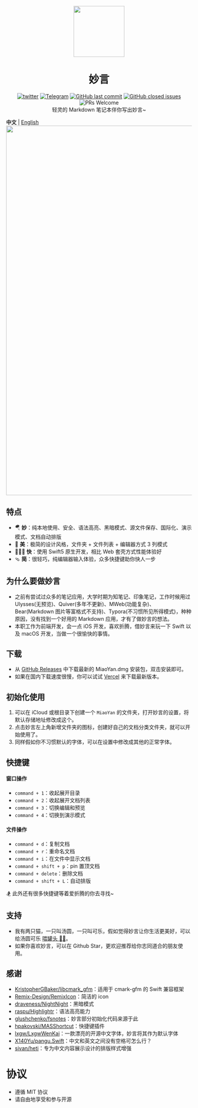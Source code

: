 <p align="center">
  <a href="https://miaoyan.app/" target="_blank"><img src=https://gw.alipayobjects.com/zos/k/t0/43.png width=138 /></a>
  <h1 align="center">妙言</h1>
  <div align="center">
    <a href="https://twitter.com/HiTw93">
      <img alt="twitter" src="https://img.shields.io/twitter/follow/HiTw93?color=%231D9BF0&label=Twitter&style=flat-square"></a>
    <a href="https://t.me/miaoyan">
      <img alt="Telegram" src="https://img.shields.io/badge/Telegram-MiaoYan-blue?style=flat-square"></a>
    <a href="https://github.com/tw93/MiaoYan/commits/dev">
      <img alt="GitHub last commit" src="https://img.shields.io/github/last-commit/tw93/MiaoYan.svg?style=flat-square"></a>
    <a href="https://github.com/tw93/MiaoYan/issues?utf8=%E2%9C%93&q=">
      <img alt="GitHub closed issues" src="https://img.shields.io/github/issues-closed/tw93/MiaoYan.svg?style=flat-square"></a>
    <a>
      <img alt="PRs Welcome" src="https://img.shields.io/badge/PRs-welcome-brightgreen.svg?style=flat-square"></a>
  </div>
  <div align="center">轻灵的 Markdown 笔记本伴你写出妙言~</div>
</p>

<div><strong>中文</strong> | <a href="https://github.com/tw93/MiaoYan/blob/master/README_EN.md">English</a></div>

<kbd>
  <img src=https://gw.alipayobjects.com/zos/k/4f/ch.gif width=1000>
</kbd>

## 特点

- 🪂 **妙**：纯本地使用、安全、语法高亮、黑暗模式、源文件保存、国际化、演示模式、文档自动排版
- 🐶 **美**：极简的设计风格，文件夹 + 文件列表 + 编辑器方式 3 列模式
- 🏌🏽‍♂️ **快**：使用 Swift5 原生开发，相比 Web 套壳方式性能体验好
- 🩴 **简**：很轻巧，纯编辑器输入体验，众多快捷键助你快人一步

## 为什么要做妙言

- 之前有尝试过众多的笔记应用，大学时期为知笔记、印象笔记，工作时候用过 Ulysses(无预览)、Quiver(多年不更新)、MWeb(功能复杂)、Bear(Markdown 图片等富格式不支持)、Typora(不习惯所见所得模式)，种种原因，没有找到一个好用的 Markdown 应用，才有了做妙言的想法。
- 本职工作为前端开发，会一点 iOS 开发，喜欢折腾，借妙言来玩一下 Swift 以及 macOS 开发，当做一个很愉快的事情。

## 下载

- 从 <a href="https://github.com/tw93/MiaoYan/releases" target="_blank">GitHub Releases</a> 中下载最新的 MiaoYan.dmg 安装包，双击安装即可。
- 如果在国内下载速度很慢，你可以试试 <a href="https://miaoyan.vercel.app/Release/MiaoYan.dmg" target="_blank">Vercel</a> 来下载最新版本。

## 初始化使用

1. 可以在 iCloud 或根目录下创建一个 `MiaoYan` 的文件夹，打开妙言的设置，将默认存储地址修改成这个。
2. 点击妙言左上角新增文件夹的图标，创建好自己的文档分类文件夹，就可以开始使用了。
3. 同样假如你不习惯默认的字体，可以在设置中修改成其他的正常字体。

## 快捷键

#### 窗口操作

- `command + 1`：收起展开目录
- `command + 2`：收起展开文档列表
- `command + 3`：切换编辑和预览
- `command + 4`：切换到演示模式

#### 文件操作

- `command + d`：复制文档
- `command + r`：重命名文档
- `command + i`：在文件中显示文档
- `command + shift + p`：pin 置顶文档
- `command + delete`：删除文档
- `command + shift + L`：自动排版

🏂 此外还有很多快捷键等着爱折腾的你去寻找~

## 支持

- 我有两只猫，一只叫汤圆，一只叫可乐，假如觉得妙言让你生活更美好，可以给汤圆可乐 [喂罐头 🥩🍤](https://miaoyan.app/cats.html)。
- 如果你喜欢妙言，可以在 Github Star，更欢迎推荐给你志同道合的朋友使用。

## 感谢

- <a href="https://github.com/KristopherGBaker/libcmark_gfm" target="_blank">KristopherGBaker/libcmark_gfm</a>：适用于 cmark-gfm 的 Swift 兼容框架
- <a href="https://github.com/Remix-Design/RemixIcon" target="_blank">Remix-Design/RemixIcon</a>：简洁的 icon
- <a href="https://github.com/draveness/NightNight" target="_blank">draveness/NightNight</a>：黑暗模式
- <a href="https://github.com/raspu/Highlightr" target="_blank">raspu/Highlightr</a>：语法高亮能力
- <a href="https://github.com/glushchenko/fsnotes" target="_blank">glushchenko/fsnotes</a>：妙言部分初始化代码来源于此
- <a href="https://github.com/shpakovski/MASShortcut" target="_blank">hpakovski/MASShortcut</a>：快捷键插件
- <a href="https://github.com/lxgw/LxgwWenKai" target="_blank">lxgw/LxgwWenKai</a>：一款漂亮的开源中文字体，妙言将其作为默认字体
- <a href="https://github.com/X140Yu/pangu.Swift" target="_blank">X140Yu/pangu.Swift</a>：中文和英文之间没有空格可怎么行？
- <a href="https://github.com/sivan/heti" target="_blank">sivan/heti</a>：专为中文内容展示设计的排版样式增强

# 协议

- 遵循 MIT 协议
- 请自由地享受和参与开源
